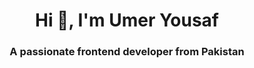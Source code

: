 <h1 align="center">Hi 👋, I'm Umer Yousaf</h1>
<h3 align="center">A passionate frontend developer from Pakistan</h3>
